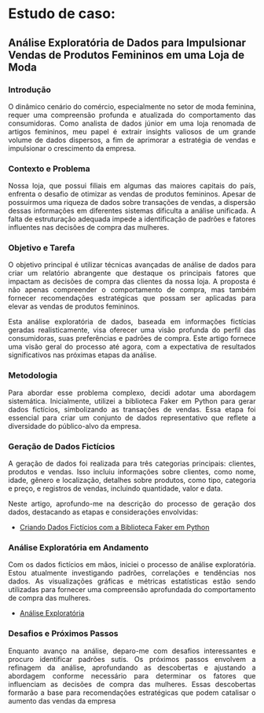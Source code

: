 # Estudo de caso:
## Análise Exploratória de Dados para Impulsionar Vendas de Produtos Femininos em uma Loja de Moda

<div align="justify">
  
  ### Introdução
  O dinâmico cenário do comércio, especialmente no setor de moda feminina, requer uma compreensão profunda e atualizada do comportamento das consumidoras. Como analista de dados júnior em uma loja renomada de artigos femininos, meu papel é extrair insights valiosos de um grande volume de dados dispersos, a fim de aprimorar a estratégia de vendas e impulsionar o crescimento da empresa.
  
  ### Contexto e Problema
  Nossa loja, que possui filiais em algumas das maiores capitais do país, enfrenta o desafio de otimizar as vendas de produtos femininos. Apesar de possuirmos uma riqueza de dados sobre transações de vendas, a dispersão dessas informações em diferentes sistemas dificulta a análise unificada. A falta de estruturação adequada impede a identificação de padrões e fatores influentes nas decisões de compra das mulheres.
  
  ### Objetivo e Tarefa
  O objetivo principal é utilizar técnicas avançadas de análise de dados para criar um relatório abrangente que destaque os principais fatores que impactam as decisões de compra das clientes da nossa loja. A proposta é não apenas compreender o comportamento de compra, mas também fornecer recomendações estratégicas que possam ser aplicadas para elevar as vendas de produtos femininos.

Esta análise exploratória de dados, baseada em informações fictícias geradas realisticamente, visa oferecer uma visão profunda do perfil das consumidoras, suas preferências e padrões de compra. Este artigo fornece uma visão geral do processo até agora, com a expectativa de resultados significativos nas próximas etapas da análise.
  
  ### Metodologia
  Para abordar esse problema complexo, decidi adotar uma abordagem sistemática. Inicialmente, utilizei a biblioteca Faker em Python para gerar dados fictícios, simbolizando as transações de vendas. Essa etapa foi essencial para criar um conjunto de dados representativo que reflete a diversidade do público-alvo da empresa.
  
  ### Geração de Dados Fictícios
  A geração de dados foi realizada para três categorias principais: clientes, produtos e vendas. Isso incluiu informações sobre clientes, como nome, idade, gênero e localização, detalhes sobre produtos, como tipo, categoria e preço, e registros de vendas, incluindo quantidade, valor e data.

  Neste artigo, aprofundo-me na descrição do processo de geração dos dados, destacando as etapas e considerações envolvidas: 
  - [Criando Dados Fictícios com a Biblioteca Faker em Python](faker.md)
  
  ### Análise Exploratória em Andamento
  Com os dados fictícios em mãos, iniciei o processo de análise exploratória. Estou atualmente investigando padrões, correlações e tendências nos dados. As visualizações gráficas e métricas estatísticas estão sendo utilizadas para fornecer uma compreensão aprofundada do comportamento de compra das mulheres.

  - [Análise Exploratória](analise_exploratoria.md)
  
  ### Desafios e Próximos Passos
  Enquanto avanço na análise, deparo-me com desafios interessantes e procuro identificar padrões sutis. Os próximos passos envolvem a refinagem da análise, aprofundando as descobertas e ajustando a abordagem conforme necessário para determinar os fatores que influenciam as decisões de compra das mulheres. Essas descobertas formarão a base para recomendações estratégicas que podem catalisar o aumento das vendas da empresa

</div>
